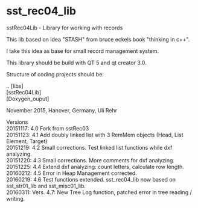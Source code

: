 # sst_rec04_lib

sstRec04Lib - Library for working with records

This lib based on idea "STASH" from bruce eckels book "thinking in c++".

I take this idea as base for small record management system.

This library should be build with QT 5 and qt creator 3.0.

Structure of coding projects should be:

.. [libs] <BR>
   [sstRec04Lib]<BR>
   [Doxygen_ouput]

November 2015, Hanover, Germany, Uli Rehr

Versions <BR>
20151117: 4.0 Fork from sstRec03 <BR>
20151123: 4.1 Add doubly linked list with 3 RemMem objects (Head, List Element, Target) <BR>
20151219: 4.2 Small corrections. Test linked list functions while dxf analyzing. <BR>
20151220: 4.3 Small corrections. More comments for dxf analyzing. <BR>
20151225: 4.4 Extend dxf analyzing: count letters, calculate row length. <BR>
20160212: 4.5 Error in Heap Management corrected. <BR>
20160219: 4.6 Test functions extended. sst_rec04_lib now based on sst_str01_lib and sst_misc01_lib. <BR>
20160311: Vers. 4.7: New Tree Log function, patched error in tree reading / writing.  <BR>
